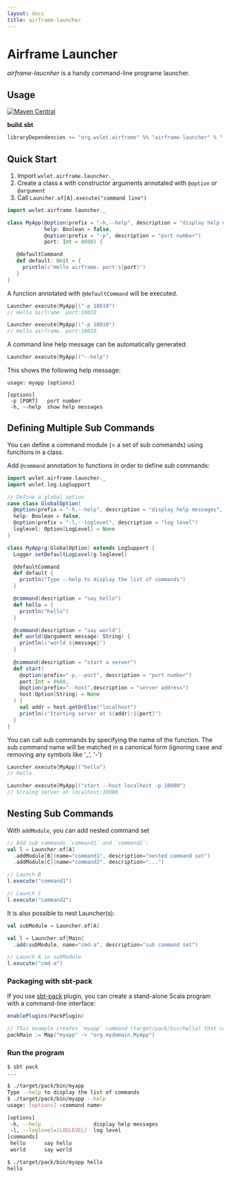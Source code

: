 ```yaml
---
layout: docs
title: airframe-launcher
---
```


# Airframe Launcher

*airframe-laucnher* is a handy command-line programe launcher. 

## Usage
[![Maven Central](https://maven-badges.herokuapp.com/maven-central/org.wvlet.airframe/airframe-launcher_2.12/badge.svg)](http://central.maven.org/maven2/org/wvlet/airframe/airframe-launcher_2.12/)

**build.sbt**

```scala
libraryDependencies += "org.wvlet.airframe" %% "airframe-launcher" % "(version)"
```

## Quick Start

1. Import `wvlet.airframe.launcher._`
1. Create a class `A` with constructor arguments annotated with `@option` or `@argument`
1. Call `Launcher.of[A].execute("command line")` 

```scala
import wvlet.airframe.launcher._

class MyApp(@option(prefix = "-h,--help", description = "display help messages", isHelp = true) 
            help: Boolean = false,
            @option(prefix = "-p", description = "port number") 
            port: Int = 8080) {

   @defaultCommand         
   def default: Unit = {
     println(s"Hello airframe. port:${port}")
   }
}
```

A function annotated with `@defaultCommand` will be executed.

```scala
Launcher.execute[MyApp]("-p 10010")
// Hello airframe. port:10010

Launcher.execute[MyApp]("-p 10010")
// Hello airframe. port:10010
```

A command line help message can be automatically generated:
```scala
Launcher.execute[MyApp]("--help")
```

This shows the following help message:
```
usage: myapp [options]

[options]
 -p [PORT]   port number
 -h, --help  show help messages
```

## Defining Multiple Sub Commands

You can define a command module (= a set of sub commands) using funcitons in a class.

Add `@command` annotation to functions in order to define sub commands:
```scala
import wvlet.airframe.launcher._
import wvlet.log.LogSupport

// Define a global option
case class GlobalOption(
  @option(prefix = "-h,--help", description = "display help messages", isHelp = true) 
  help: Boolean = false,
  @option(prefix = "-l,--loglevel", description = "log level") 
  loglevel: Option[LogLevel] = None
)

class MyApp(g:GlobalOption) extends LogSupport {
  Logger.setDefaultLogLevel(g.loglevel)

  @defaultCommand
  def default {
    println("Type --help to display the list of commands")
  }

  @command(description = "say hello")
  def hello = {
    println("hello")
  }

  @command(description = "say world")
  def world(@argument message: String) {
    println(s"world ${message}")
  }
  
  @command(description = "start a server")
  def start(
    @option(prefix="-p,--port", description = "port number")
    port:Int = 8080,
    @option(prefix="--host",description = "server address")
    host:Option[String] = None
  ) {
    val addr = host.getOrElse("localhost")
    println(s"Starting server at ${addr}:${port}")
  }
}
```

You can call sub commands by specifying the name of the function.
The sub command name will be matched in a canonical form (ignoring case and removing any symbols like '_', '-')

```scala
Launcher.execute[MyApp]("hello")
// hello

Launcher.execute[MyApp]("start --host localhost -p 10000")
// Straing server at localhost:10000
```

## Nesting Sub Commands

With `addModule`, you can add nested command set

```scala
// Add sub commands `command1` and `command2`:
val l = Launcher.of[A]
  .addModule[B](name="command1", description="nested command set")
  .addModule[C](name="command2", description="...")

// Launch B
l.execute("command1")

// Launch C
l.execute("command2")
```

It is also possible to nest Launcher(s):

```scala
val subModule = Launcher.of[A]

val l = Launcher.of[Main]
  .add(subModule, name="cmd-a", description="sub command set")

// Launch A in subModule
l.exucute("cmd-a")
```


### Packaging with sbt-pack
If you use [sbt-pack](https://github.com/xerial/sbt-pack) plugin, you can create a stand-alone Scala program with a command-line interface:

```scala
enablePlugins(PackPlugin)

// This example creates `myapp` command (target/pack/bin/hello) that calls org.mydomain.MyApp#main(Array[String]) 
packMain := Map("myapp" -> "org.mydomain.MyApp")
```


### Run the program 
```sh
$ sbt pack
...

$ ./target/pack/bin/myapp 
Type --help to display the list of commands
$ ./target/pack/bin/myapp --help
usage: [options] <command name>

[options]
 -h, --help                 display help messages
 -l, --loglevel=[LOGLEVEL]  log level 
[commands]
 hello      say hello
 world     	say world

$ ./target/pack/bin/myapp hello
hello
```

